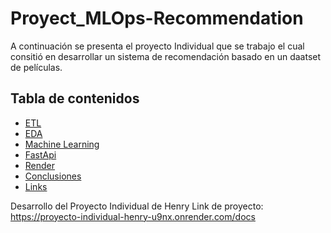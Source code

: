 # Proyect_MLOps-Recommendation
A continuación se presenta el proyecto Individual que se trabajo el cual consitió en desarrollar un sistema de recomendación  basado en un daatset de películas.

## Tabla de contenidos

- [ETL](#introducción)
- [EDA](#características)
- [Machine Learning](#requisitos)
- [FastApi](#instalación)
- [Render](#uso)
- [Conclusiones](#contribuciones)
- [Links](#licencia)


Desarrollo del Proyecto Individual de Henry 
Link de proyecto: https://proyecto-individual-henry-u9nx.onrender.com/docs
